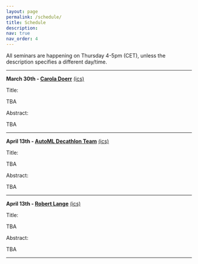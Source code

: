 ```yaml
---
layout: page
permalink: /schedule/
title: Schedule
description: 
nav: true
nav_order: 4
---
```



All seminars are happening on Thursday 4-5pm (CET), unless the description specifies a different day/time.

----------

**March 30th - [Carola Doerr](https://webia.lip6.fr/~doerr/)** [(ics)](../assets/ics/automl_seminar_march_30.ics)


Title:

TBA

Abstract:

TBA


----------

**April 13th - [AutoML Decathlon Team](https://www.cs.cmu.edu/~automl-decathlon-22/)** [(ics)](../assets/ics/automl_seminar_april_13.ics)


Title:

TBA

Abstract:

TBA


----------

**April 13th - [Robert Lange](https://roberttlange.github.io/)** [(ics)](../assets/ics/automl_seminar_april_27.ics)


Title:

TBA

Abstract:

TBA

----------


